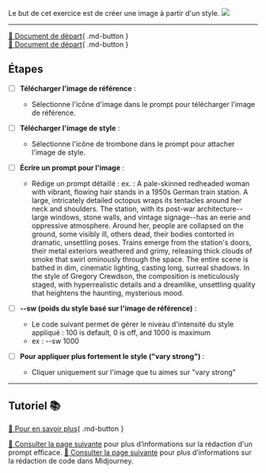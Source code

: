 <style>.md-footer{display:none;}</style>
Le but de cet exercice est de créer une image à partir d'un style. 
<img src="../assets/image/04_rosie_pieuvre_02.png">
***

[📁 Document de départ](../assets/image/04_clown.png){ .md-button }   <br>
[📁 Document de départ](../assets/image/04_rosie_pieuvre.png){ .md-button }   <br>

## Étapes

- [ ] **Télécharger l'image de référence** :
   - Sélectionne l'icône d'image dans le prompt pour télécharger l'image de référence.

- [ ] **Télécharger l'image de style** :
   - Sélectionne l'icône de trombone dans le prompt pour attacher l'image de style.

- [ ] **Écrire un prompt pour l'image** :
   - Rédige un prompt détaillé : ex. : A pale-skinned redheaded woman with vibrant, flowing hair stands in a 1950s German train station. A large, intricately detailed octopus wraps its tentacles around her neck and shoulders. The station, with its post-war architecture--large windows, stone walls, and vintage signage--has an eerie and oppressive atmosphere. Around her, people are collapsed on the ground, some visibly ill, others dead, their bodies contorted in dramatic, unsettling poses. Trains emerge from the station's doors, their metal exteriors weathered and grimy, releasing thick clouds of smoke that swirl ominously through the space. The entire scene is bathed in dim, cinematic lighting, casting long, surreal shadows. In the style of Gregory Crewdson, the composition is meticulously staged, with hyperrealistic details and a dreamlike, unsettling quality that heightens the haunting, mysterious mood.

- [ ] **--sw (poids du style basé sur l'image de référence)** :
  * Le code suivant permet de gérer le niveau d'intensité du style appliqué : 100 is default, 0 is off, and 1000 is maximum
  * ex : --sw 1000
     
    
- [ ] **Pour appliquer plus fortement le style ("vary strong")** :
   - Cliquer uniquement sur l'image que tu aimes sur "vary strong"

***

## Tutoriel 📚

[📖 Pour en savoir plus](https://cmontmorency365-my.sharepoint.com/:v:/g/personal/flpilote_cmontmorency_qc_ca/EV1gSzxV02dCnk8Zq_cDqoIBrhgU_jAXSPZF3OLHJnRIXQ?nav=eyJyZWZlcnJhbEluZm8iOnsicmVmZXJyYWxBcHAiOiJPbmVEcml2ZUZvckJ1c2luZXNzIiwicmVmZXJyYWxBcHBQbGF0Zm9ybSI6IldlYiIsInJlZmVycmFsTW9kZSI6InZpZXciLCJyZWZlcnJhbFZpZXciOiJNeUZpbGVzTGlua0NvcHkifX0&e=C9CAYc){ .md-button }   <br>

[📖 Consulter la page suivante](../ai/prompt.md) pour plus d’informations sur la rédaction d'un prompt efficace.
[📖 Consulter la page suivante](../ai/midjourney_code.md) pour plus d’informations sur la rédaction de code dans Midjourney. 



